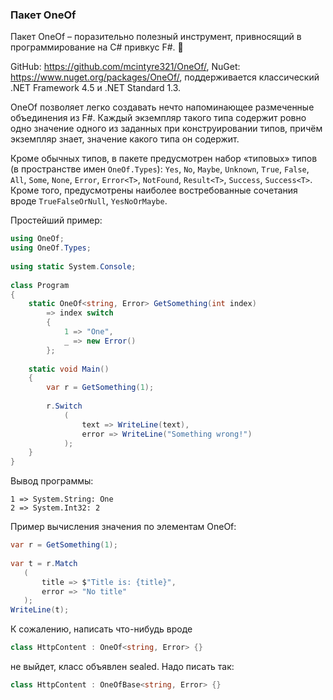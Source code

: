 ﻿### Пакет OneOf

Пакет OneOf – поразительно полезный инструмент, привносящий в программирование на C# привкус F#. 🙂

GitHub: https://github.com/mcintyre321/OneOf/, NuGet: https://www.nuget.org/packages/OneOf/, поддерживается классический .NET Framework 4.5 и .NET Standard 1.3.

OneOf позволяет легко создавать нечто напоминающее размеченные объединения из F#. Каждый экземпляр такого типа содержит ровно одно значение одного из заданных при конструировании типов, причём экземпляр знает, значение какого типа он содержит.

Кроме обычных типов, в пакете предусмотрен набор «типовых» типов (в пространстве имен `OneOf.Types`): `Yes`, `No`, `Maybe`, `Unknown`, `True`, `False`, `All`, `Some`, `None`, `Error`, `Error<T>`, `NotFound`, `Result<T>`, `Success`, `Success<T>`. Кроме того, предусмотрены наиболее востребованные сочетания вроде `TrueFalseOrNull`, `YesNoOrMaybe`.

Простейший пример:

```c#
using OneOf;
using OneOf.Types;
 
using static System.Console;
 
class Program
{
    static OneOf<string, Error> GetSomething(int index)
        => index switch
        {
            1 => "One",
            _ => new Error()
        };
 
    static void Main()
    {
        var r = GetSomething(1);
 
        r.Switch
            (
                text => WriteLine(text),
                error => WriteLine("Something wrong!")
            );
    }
}
```

Вывод программы:

```
1 => System.String: One
2 => System.Int32: 2
```

Пример вычисления значения по элементам OneOf:

```c#
var r = GetSomething(1);
 
var t = r.Match
   (
       title => $"Title is: {title}",
       error => "No title"
   );
WriteLine(t);
```

К сожалению, написать что-нибудь вроде

```c#
class HttpContent : OneOf<string, Error> {}
```

не выйдет, класс объявлен sealed. Надо писать так:

```c#
class HttpContent : OneOfBase<string, Error> {}
```